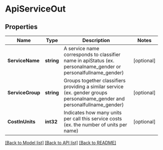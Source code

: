 # ApiServiceOut

## Properties
Name | Type | Description | Notes
------------ | ------------- | ------------- | -------------
**ServiceName** | **string** | A service name corresponds to classifier name in apiStatus (ex. personalname_gender or personalfullname_gender) | [optional] 
**ServiceGroup** | **string** | Groups together classifiers providing a similar service (ex. gender groups personalname_gender and personalfullname_gender) | [optional] 
**CostInUnits** | **int32** | Indicates how many units per call this service costs (ex. the number of units per name) | [optional] 

[[Back to Model list]](../README.md#documentation-for-models) [[Back to API list]](../README.md#documentation-for-api-endpoints) [[Back to README]](../README.md)



